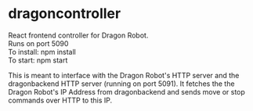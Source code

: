 # dragoncontroller
React frontend controller for Dragon Robot.  
Runs on port 5090  
To install: npm install  
To start: npm start  

This is meant to interface with the Dragon Robot's HTTP server and the dragonbackend HTTP server (running on port 5091). It fetches the the Dragon Robot's IP Address from dragonbackend and sends move or stop commands over HTTP to this IP.
